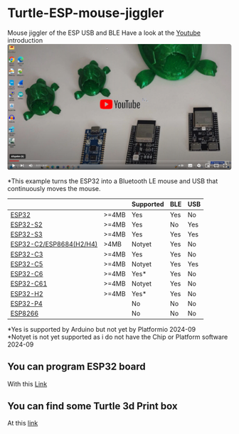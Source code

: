 # Turtle-ESP-mouse-jiggler

Mouse jiggler of the ESP USB and BLE
Have a look at the [Youtube](https://www.youtube.com/watch?v=TNNkfE2sDhM) introduction 
[![YOutube](Pictures/youtube.png)](https://www.youtube.com/watch?v=TNNkfE2sDhM)


*This example turns the ESP32 into a Bluetooth LE mouse and USB that continuously moves the mouse.

  
|||Supported |BLE |USB
|--|--|--|--|--|
|[ESP32](https://www.espressif.com/sites/default/files/documentation/esp32_datasheet_en.pdf)|>=4MB| Yes| Yes| No
|[ESP32-S2](https://www.espressif.com/sites/default/files/documentation/esp32-s2_datasheet_en.pdf)|>=4MB| Yes| No| Yes
|[ESP32-S3](https://www.espressif.com/sites/default/files/documentation/esp32-s3_datasheet_en.pdf)|>=4MB| Yes| Yes| Yes
|[ESP32-C2/ESP8684(H2/H4)](https://www.espressif.com/sites/default/files/documentation/esp8684_datasheet_en.pdf)|>4MB| Notyet |Yes |No
|[ESP32-C3](https://www.espressif.com/sites/default/files/documentation/esp32-c3_datasheet_en.pdf) |>=4MB|Yes |Yes |No
|[ESP32-C5](https://www.erlendervik.no/ESP32-C5%20Beta_ESP32-P4_ESP8686_ESP32-C3FH4X/ESP32_C5_Chip_Datasheet_V0.1_PRELIMINARY_EN.pdf) |>=4MB|Notyet |Yes |Yes
|[ESP32-C6](https://www.espressif.com/sites/default/files/documentation/esp32-c6_datasheet_en.pdf) |>=4MB|Yes* |Yes |No
|[ESP32-C61](https://www.espressif.com/en/news/ESP32-C61_SoC) |>=4MB|Notyet |Yes |No
|[ESP32-H2](https://www.espressif.com/sites/default/files/documentation/esp32-h2_datasheet_en.pdf) |>=4MB|Yes* |Yes |No
|[ESP32-P4](https://docs.espressif.com/projects/esp-idf/en/v5.3/esp32p4/esp-idf-en-v5.3-esp32p4.pdf) ||No |No |No
|[ESP8266](https://www.espressif.com/sites/default/files/documentation/0a-esp8266ex_datasheet_en.pdf) ||No |No |No

*Yes is supported by Arduino but not yet by Platformio 2024-09  
*Notyet is not yet supported as i do not have the Chip or Platform software 2024-09


## You can program ESP32 board 
With this [Link](https://emilespecialproducts.github.io/Turtle-ESP-mouse-jiggler/firmware/upload.html)

## You can find some Turtle 3d Print box 
At this [link](https://www.tinkercad.com/things/ebTFXCaYhMz-mouse-jiggler-of-the-esp-usb-and-ble)
